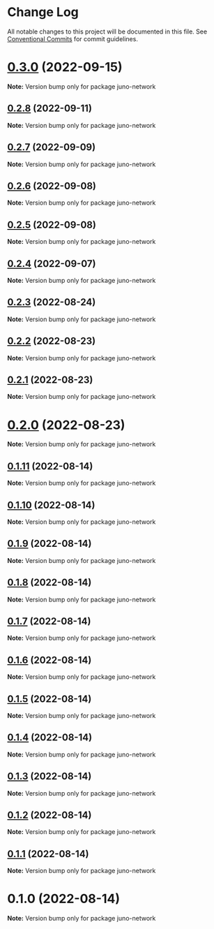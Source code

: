 # Change Log

All notable changes to this project will be documented in this file.
See [Conventional Commits](https://conventionalcommits.org) for commit guidelines.

# [0.3.0](https://github.com/CosmosContracts/typescript/compare/juno-network@0.2.8...juno-network@0.3.0) (2022-09-15)

**Note:** Version bump only for package juno-network





## [0.2.8](https://github.com/CosmosContracts/typescript/compare/juno-network@0.2.7...juno-network@0.2.8) (2022-09-11)

**Note:** Version bump only for package juno-network





## [0.2.7](https://github.com/CosmosContracts/typescript/compare/juno-network@0.2.6...juno-network@0.2.7) (2022-09-09)

**Note:** Version bump only for package juno-network





## [0.2.6](https://github.com/CosmosContracts/typescript/compare/juno-network@0.2.5...juno-network@0.2.6) (2022-09-08)

**Note:** Version bump only for package juno-network





## [0.2.5](https://github.com/CosmosContracts/typescript/compare/juno-network@0.2.4...juno-network@0.2.5) (2022-09-08)

**Note:** Version bump only for package juno-network





## [0.2.4](https://github.com/CosmosContracts/typescript/compare/juno-network@0.2.3...juno-network@0.2.4) (2022-09-07)

**Note:** Version bump only for package juno-network





## [0.2.3](https://github.com/CosmosContracts/typescript/compare/juno-network@0.2.2...juno-network@0.2.3) (2022-08-24)

**Note:** Version bump only for package juno-network





## [0.2.2](https://github.com/CosmosContracts/typescript/compare/juno-network@0.2.1...juno-network@0.2.2) (2022-08-23)

**Note:** Version bump only for package juno-network





## [0.2.1](https://github.com/CosmosContracts/typescript/compare/juno-network@0.2.0...juno-network@0.2.1) (2022-08-23)

**Note:** Version bump only for package juno-network





# [0.2.0](https://github.com/CosmosContracts/typescript/compare/juno-network@0.1.11...juno-network@0.2.0) (2022-08-23)

**Note:** Version bump only for package juno-network





## [0.1.11](https://github.com/CosmosContracts/typescript/compare/juno-network@0.1.10...juno-network@0.1.11) (2022-08-14)

**Note:** Version bump only for package juno-network





## [0.1.10](https://github.com/CosmosContracts/typescript/compare/juno-network@0.1.9...juno-network@0.1.10) (2022-08-14)

**Note:** Version bump only for package juno-network





## [0.1.9](https://github.com/CosmosContracts/typescript/compare/juno-network@0.1.8...juno-network@0.1.9) (2022-08-14)

**Note:** Version bump only for package juno-network





## [0.1.8](https://github.com/CosmosContracts/typescript/compare/juno-network@0.1.7...juno-network@0.1.8) (2022-08-14)

**Note:** Version bump only for package juno-network





## [0.1.7](https://github.com/CosmosContracts/typescript/compare/juno-network@0.1.6...juno-network@0.1.7) (2022-08-14)

**Note:** Version bump only for package juno-network





## [0.1.6](https://github.com/CosmosContracts/typescript/compare/juno-network@0.1.5...juno-network@0.1.6) (2022-08-14)

**Note:** Version bump only for package juno-network





## [0.1.5](https://github.com/CosmosContracts/typescript/compare/juno-network@0.1.4...juno-network@0.1.5) (2022-08-14)

**Note:** Version bump only for package juno-network





## [0.1.4](https://github.com/CosmosContracts/typescript/compare/juno-network@0.1.3...juno-network@0.1.4) (2022-08-14)

**Note:** Version bump only for package juno-network





## [0.1.3](https://github.com/CosmosContracts/typescript/compare/juno-network@0.1.2...juno-network@0.1.3) (2022-08-14)

**Note:** Version bump only for package juno-network





## [0.1.2](https://github.com/CosmosContracts/typescript/compare/juno-network@0.1.1...juno-network@0.1.2) (2022-08-14)

**Note:** Version bump only for package juno-network





## [0.1.1](https://github.com/CosmosContracts/typescript/compare/juno-network@0.1.0...juno-network@0.1.1) (2022-08-14)

**Note:** Version bump only for package juno-network





# 0.1.0 (2022-08-14)

**Note:** Version bump only for package juno-network
